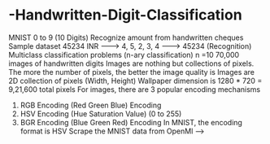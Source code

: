 # -Handwritten-Digit-Classification

MNIST
0 to 9 (10 Digits)
Recognize amount from handwritten cheques
Sample dataset 45234 INR ---> 4, 5, 2, 3, 4 ---> 45234 (Recognition)
Multiclass classification problems (n-ary classification) n =10
70,000 images of handwritten digits
Images are nothing but collections of pixels.
The more the number of pixels, the better the image quality is
Images are 2D collection of pixels (Width, Height)
Wallpaper dimension is 1280 * 720 = 9,21,600 total pixels
For images, there are 3 popular encoding mechanisms
1. RGB Encoding (Red Green Blue) Encoding
2. HSV Encoding (Hue Saturation Value) (0 to 255)
3. BGR Encoding (Blue Green Red) Encoding
In MNIST, the encoding format is HSV
Scrape the MNIST data from OpenMl -->
